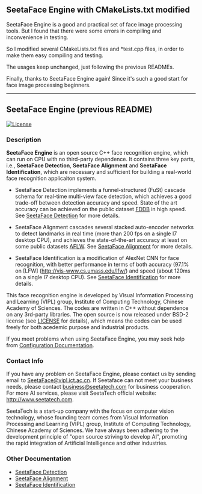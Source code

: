## SeetaFace Engine with CMakeLists.txt modified

SeetaFace Engine is a good and practical set of face image processing tools. But I found that there were some errors in compiling and inconvenience in testing.

So I modified several CMakeLists.txt files and \*test.cpp files, in order to make them easy compiling and testing.

The usages keep unchanged, just following the previous READMEs.

Finally, thanks to SeetaFace Engine again! Since it's such a good start for face image processing beginners.

------

## SeetaFace Engine (previous README)

[![License](https://img.shields.io/badge/license-BSD-blue.svg)](LICENSE)

### Description

**SeetaFace Engine** is an open source C++ face recognition engine, which can run on CPU with no third-party dependence. It contains three key parts, i.e., **SeetaFace Detection**, **SeetaFace Alignment** and **SeetaFace Identification**, which are necessary and sufficient for building a real-world face recognition applicaiton system. 

* SeetaFace Detection implements a funnel-structured (FuSt) cascade schema for real-time multi-view face detection, which achieves a good trade-off between detection accuracy and speed. State of the art accuracy can be achieved on the public dataset [FDDB](http://vis-www.cs.umass.edu/fddb/) in high speed. See [SeetaFace Detection](https://github.com/seetaface/SeetaFaceEngine/tree/master/FaceDetection) for more details. 

* SeetaFace Alignment cascades several stacked auto-encoder networks to detect landmarks in real time (more than 200 fps on a single I7 desktop CPU), and achieves the state-of-the-art accuracy at least on some public datasets [AFLW](http://lrs.icg.tugraz.at/research/aflw/). See [SeetaFace Alignment](https://github.com/seetaface/SeetaFaceEngine/tree/master/FaceAlignment) for more details. 

* SeetaFace Identification is a modification of AlexNet CNN for face recognition, with better performance in terms of both accuracy (97.1% on [LFW] (http://vis-www.cs.umass.edu/lfw/) and speed (about 120ms on a single I7 desktop CPU). See [SeetaFace Identification](https://github.com/seetaface/SeetaFaceEngine/tree/master/FaceIdentification) for more details. 

This face recognition engine is developed by Visual Information Processing and Learning (VIPL) group, Institute of Computing Technology, Chinese Academy of Sciences. The codes are written in C++ without dependence on any 3rd-party libraries. The open source is now released under BSD-2 license (see [LICENSE](LICENSE) for details), which means the codes can be used freely for both acedemic purpose and industrial products.

If you meet problems when using SeetaFace Engine, you may seek help from [Configuration Documentation](./SeetaFace_config.docx).

### Contact Info

If you have any problem on SeetaFace Engine, please contact us by sending email to SeetaFace@vipl.ict.ac.cn.
If Seetaface can not meet your business needs, please contact business@seetatech.com for business cooperation. For more AI services, please visit SeetaTech official website: http://www.seetatech.com.

SeetaTech is a start-up company with the focus on computer vision technology, whose founding team comes from Visual Information Processing and Learning (VIPL) group, Institute of Computing Technology, Chinese Academy of Sciences. We have always been adhering to the development principle of "open source striving to develop AI", promoting the rapid integration of Artificial Intelligence and other industries.

### Other Documentation

* [SeetaFace Detection](./FaceDetection/README.md)
* [SeetaFace Alignment](./FaceAlignment/README.md)
* [SeetaFace Identification](./FaceIdentification/README.md)
